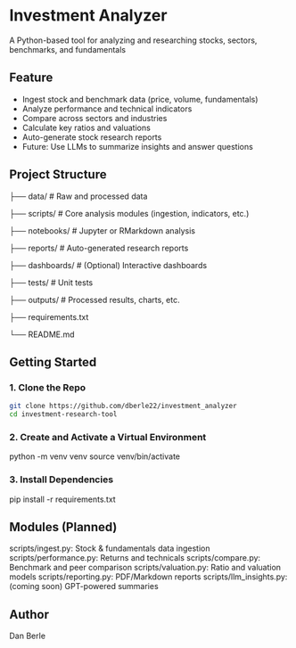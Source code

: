 # Investment Analyzer
A Python-based tool for analyzing and researching stocks, sectors, benchmarks, and fundamentals

## Feature
- Ingest stock and benchmark data (price, volume, fundamentals)
- Analyze performance and technical indicators
- Compare across sectors and industries
- Calculate key ratios and valuations
- Auto-generate stock research reports
- Future: Use LLMs to summarize insights and answer questions

## Project Structure
├── data/ # Raw and processed data

├── scripts/ # Core analysis modules (ingestion, indicators, etc.)

├── notebooks/ # Jupyter or RMarkdown analysis

├── reports/ # Auto-generated research reports

├── dashboards/ # (Optional) Interactive dashboards

├── tests/ # Unit tests

├── outputs/ # Processed results, charts, etc.

├── requirements.txt

└── README.md

## Getting Started
### 1. Clone the Repo
```bash
git clone https://github.com/dberle22/investment_analyzer
cd investment-research-tool
```

### 2. Create and Activate a Virtual Environment
python -m venv venv
source venv/bin/activate

### 3. Install Dependencies
pip install -r requirements.txt

## Modules (Planned)
scripts/ingest.py: Stock & fundamentals data ingestion
scripts/performance.py: Returns and technicals
scripts/compare.py: Benchmark and peer comparison
scripts/valuation.py: Ratio and valuation models
scripts/reporting.py: PDF/Markdown reports
scripts/llm_insights.py: (coming soon) GPT-powered summaries

## Author
Dan Berle